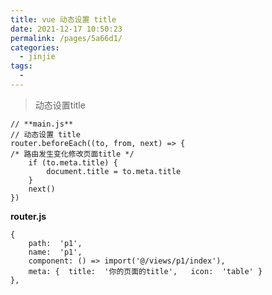 ```yaml
---
title: vue 动态设置 title
date: 2021-12-17 10:50:23
permalink: /pages/5a66d1/
categories:
  - jinjie
tags:
  - 
---
```




> 动态设置title 

    // **main.js**
    // 动态设置 title
	router.beforeEach((to, from, next) => {
	/* 路由发生变化修改页面title */
		if (to.meta.title) {
			document.title = to.meta.title
		}
		next()
	})
**router.js**

    {
		path:  'p1',
		name:  'p1',
		component: () => import('@/views/p1/index'),
		meta: {  title:  '你的页面的title',   icon:  'table' }
	},

<!--stackedit_data:
eyJoaXN0b3J5IjpbMTExNzg4ODM4OCwtMTgxMzk1OTA2XX0=
-->